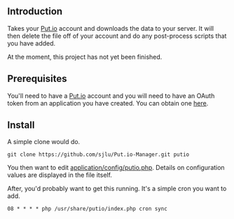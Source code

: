 ## Introduction

Takes your [Put.io](http://put.io) account and downloads the data to your server. It will then delete the file off of your account and do any post-process scripts that you have added.

At the moment, this project has not yet been finished.

## Prerequisites

You'll need to have a [Put.io](http://put.io) account and you will need to have an OAuth token from an application you have created. You can obtain one [here](https://put.io/v2/oauth2/register).

## Install

A simple clone would do.

    git clone https://github.com/sjlu/Put.io-Manager.git putio
    
You then want to edit [application/config/putio.php](https://github.com/sjlu/Put.io-Manager/blob/master/application/config/putio.php). Details on configuration values are displayed in the file itself.

After, you'd probably want to get this running. It's a simple cron you want to add.

    08 * * * * php /usr/share/putio/index.php cron sync
    
